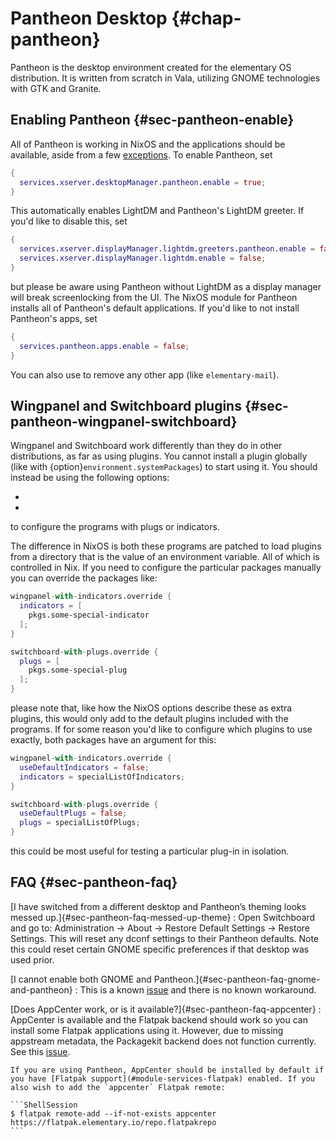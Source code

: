 # Pantheon Desktop {#chap-pantheon}

Pantheon is the desktop environment created for the elementary OS distribution. It is written from scratch in Vala, utilizing GNOME technologies with GTK and Granite.

## Enabling Pantheon {#sec-pantheon-enable}

All of Pantheon is working in NixOS and the applications should be available, aside from a few [exceptions](https://github.com/NixOS/nixpkgs/issues/58161). To enable Pantheon, set
```nix
{
  services.xserver.desktopManager.pantheon.enable = true;
}
```
This automatically enables LightDM and Pantheon's LightDM greeter. If you'd like to disable this, set
```nix
{
  services.xserver.displayManager.lightdm.greeters.pantheon.enable = false;
  services.xserver.displayManager.lightdm.enable = false;
}
```
but please be aware using Pantheon without LightDM as a display manager will break screenlocking from the UI. The NixOS module for Pantheon installs all of Pantheon's default applications. If you'd like to not install Pantheon's apps, set
```nix
{
  services.pantheon.apps.enable = false;
}
```
You can also use [](#opt-environment.pantheon.excludePackages) to remove any other app (like `elementary-mail`).

## Wingpanel and Switchboard plugins {#sec-pantheon-wingpanel-switchboard}

Wingpanel and Switchboard work differently than they do in other distributions, as far as using plugins. You cannot install a plugin globally (like with {option}`environment.systemPackages`) to start using it. You should instead be using the following options:

  - [](#opt-services.xserver.desktopManager.pantheon.extraWingpanelIndicators)
  - [](#opt-services.xserver.desktopManager.pantheon.extraSwitchboardPlugs)

to configure the programs with plugs or indicators.

The difference in NixOS is both these programs are patched to load plugins from a directory that is the value of an environment variable. All of which is controlled in Nix. If you need to configure the particular packages manually you can override the packages like:
```nix
wingpanel-with-indicators.override {
  indicators = [
    pkgs.some-special-indicator
  ];
}

```
```nix
switchboard-with-plugs.override {
  plugs = [
    pkgs.some-special-plug
  ];
}
```
please note that, like how the NixOS options describe these as extra plugins, this would only add to the default plugins included with the programs. If for some reason you'd like to configure which plugins to use exactly, both packages have an argument for this:
```nix
wingpanel-with-indicators.override {
  useDefaultIndicators = false;
  indicators = specialListOfIndicators;
}
```
```nix
switchboard-with-plugs.override {
  useDefaultPlugs = false;
  plugs = specialListOfPlugs;
}
```
this could be most useful for testing a particular plug-in in isolation.

## FAQ {#sec-pantheon-faq}

[I have switched from a different desktop and Pantheon’s theming looks messed up.]{#sec-pantheon-faq-messed-up-theme}
  : Open Switchboard and go to: Administration → About → Restore Default Settings → Restore Settings. This will reset any dconf settings to their Pantheon defaults. Note this could reset certain GNOME specific preferences if that desktop was used prior.

[I cannot enable both GNOME and Pantheon.]{#sec-pantheon-faq-gnome-and-pantheon}
  : This is a known [issue](https://github.com/NixOS/nixpkgs/issues/64611) and there is no known workaround.

[Does AppCenter work, or is it available?]{#sec-pantheon-faq-appcenter}
  : AppCenter is available and the Flatpak backend should work so you can install some Flatpak applications using it. However, due to missing appstream metadata, the Packagekit backend does not function currently. See this [issue](https://github.com/NixOS/nixpkgs/issues/15932).

    If you are using Pantheon, AppCenter should be installed by default if you have [Flatpak support](#module-services-flatpak) enabled. If you also wish to add the `appcenter` Flatpak remote:

    ```ShellSession
    $ flatpak remote-add --if-not-exists appcenter https://flatpak.elementary.io/repo.flatpakrepo
    ```
